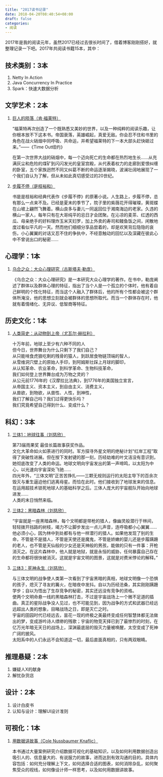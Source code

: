 ```yaml
---
title: "2017读书记录"
date: 2018-04-20T08:40:54+08:00
draft: false
categories:
- 阅读
---
```


2017年是我的阅读元年，虽然2017已经过去很长时间了，借着博客刚刚搭好，就整理记录一下吧。2017年共阅读书籍15本，其中：

技术类别：3本
---

1. Netty In Action
2. Java Concurrency In Practice
3. Spark：快速大数据分析

文学艺术：2本
---

1.  [巨人的陨落（肯·福莱特）](https://book.douban.com/subject/26698660/)

	“福莱特再次创造了一个既熟悉又美妙的世界，以及一种纯粹的阅读乐趣，让你根本放不下这本书。帝国衰落，英雄崛起，真爱无敌。你会忍不住和书里的角色在战火硝烟中同呼吸、共命运，并希望福莱特的下一本大部头赶快砸过来。”——《Time Out纽约》

	在第一次世界大战的硝烟中，每一个迈向死亡的生命都在热烈地生长……从充满灰尘和危险的煤矿到闪闪发光的皇室宫殿，从代表着权力的走廊到爱恨纠缠的卧室，五个家族迥然不同又纠葛不断的命运逐渐揭晓，波澜壮阔地展现了一个我们自认为了解，但从未如此真切感受过的20世纪。

2.  [步履不停（是枝裕和）](https://book.douban.com/subject/26963321/)

	书是是枝裕和经典代表作《步履不停》的原著小说。人生路上，步履不停，总有那么一点来不及。已经是夏末的季节了，院子里的紫薇花开得璀璨，黄斑蝶在山坡上翩然飞舞着。横山良多与妻儿一同返回位于湘南海边的老家。久违的横山一家人，每年只有在大哥纯平的忌日才会团聚。在沁凉的麦茶、红透的西瓜、母亲绝手的好料理炸玉米天妇罗，加上外卖的寿司和鳗鱼饭之间，闲散地度过看似平凡的一天。然而他们细细分享品尝着的，却是欢笑背后隐隐的哀伤，小心翼翼的对话又忍不住的争执中，不经意触动的回忆以及深藏在彼此心中不曾说出口的秘密……

心理学：1本
---

1.  [乌合之众：大众心理研究（古斯塔夫·勒庞）](https://book.douban.com/subject/1012611/)

	《乌合之众：大众心理研究》是一本研究大众心理学的著作。在书中，勒庞阐述了群体以及群体心理的特征，指出了当个人是一个孤立的个体时，他有着自己鲜明的个性化特征，而当这个人融入了群体后，他的所有个性都会被这个群体所淹没，他的思想立刻就会被群体的思想所取代。而当一个群体存在时，他就有着情绪化、无异议、低智商等特征。

历史文化：1本
---

1.  [人类简史：从动物到上帝（尤瓦尔·赫拉利）](https://book.douban.com/subject/25985021/)
	
	十万年前，地球上至少有六种不同的人  
	但今日，世界舞台为什么只剩下了我们自己？  
	从只能啃食虎狼吃剩的残骨的猿人，到跃居食物链顶端的智人，  
	从雪维洞穴壁上的原始人手印，到阿姆斯壮踩上月球的脚印，  
	从认知革命、农业革命，到科学革命、生物科技革命，  
	我们如何登上世界舞台成为万物之灵的？  
	从公元前1776年的《汉摩拉比法典》，到1776年的美国独立宣言，  
	从帝国主义、资本主义，到自由主义、消费主义，  
	从兽欲，到物欲，从兽性、人性，到神性，  
	我们了解自己吗？我们过得更快乐吗？  
	我们究竟希望自己得到什么、变成什么？

科幻：3本
---

1.  [三体1：地球往事（刘慈欣）](https://read.douban.com/ebook/930946/)
	
	第73届雨果奖 最佳长篇故事获奖作品。  
	文化大革命如火如荼进行的同时。军方探寻外星文明的绝秘计划“红岸工程”取得了突破性进展。但在按下发射键的那一刻，历经劫难的叶文洁没有意识到，她彻底改变了人类的命运。地球文明向宇宙发出的第一声啼鸣，以太阳为中心，以光速向宇宙深处飞驰……  
	四光年外，“三体文明”正苦苦挣扎——三颗无规则运行的太阳主导下的百余次毁灭与重生逼迫他们逃离母星。而恰在此时。他们接收到了地球发来的信息。在运用超技术锁死地球人的基础科学之后。三体人庞大的宇宙舰队开始向地球进发……  
	人类的末日悄然来临。

2.  [三体2：黑暗森林（刘慈欣）](https://read.douban.com/ebook/934186/)
	
	“宇宙就是一座黑暗森林，每个文明都是带枪的猎人，像幽灵般潜行于林间，轻轻拨开挡路的树枝，竭力不让脚步发出一点儿声音，连呼吸都小心翼翼……他必须小心，因为林中到处都有与他一样潜行的猎人。如果他发现了别的生命，不管是不是猎人，不管是天使还是魔鬼，不管是娇嫩的婴儿还是步履蹒跚的老人，也不管是天仙般的少女还是天神般的男孩，能做的只有一件事：开枪消灭之。在这片森林中，他人就是地狱，就是永恒的威胁，任何暴露自己存在的生命都将很快被消灭。这就是宇宙文明的图景，这就是对费米悖论的解释。”

3.  [三体3：死神永生（刘慈欣）](https://read.douban.com/ebook/935501/)
	
	与三体文明的战争使人类第一次看到了宇宙黑暗的真相，地球文明像一个恐惧的孩子，熄灭了寻友的篝火，在暗夜中发抖。自以为历经沧桑，其实刚刚蹒跚学步；自以为悟出了生存竞争的秘密，其实还远没有竞争的资格。  
	使两个文明命悬一线的黑暗森林打击，不过是宇宙战场上一个微不足道的插曲。真正的星际战争没人见过，也不可能见到，因为战争的方式和武器已经远远超出人类的想象，目睹战场之日，即是灭亡之时。  
	宇宙的田园时代已经远去，昙花一现的终极之美最终变成任何智慧体都无法做出的梦，变成游吟诗人缥缈的残歌；宇宙的物竞天择已到了最惨烈的时刻，在亿万光年暗无天日的战场上，深渊最底层的毁灭力量被唤醒，太空变成了死神广阔的披风。  
	太阳系中的人们永远不会知道这一切，最后直面真相的，只有两双眼睛。

推理悬疑：2本
---

1.  嫌疑人X的献身
2.  解忧杂货店

设计：2本
---

1.  设计白皮书
2.  认知与设计：理解UI设计准则

可视化：1本
---

1.  [用数据讲故事（Cole Nussbaumer Knaflic）](https://read.douban.com/ebook/41364050/)

	本书通过大量案例研究介绍数据可视化的基础知识，以及如何利用数据创造出吸引人的、信息量大的、有说服力的故事，进而达到有效沟通的目的。具体内容包括：如何充分理解上下文，如何选择合适的图表，如何消除杂乱，如何聚焦受众的视线，如何像设计师一样思考，以及如何用数据讲故事。

